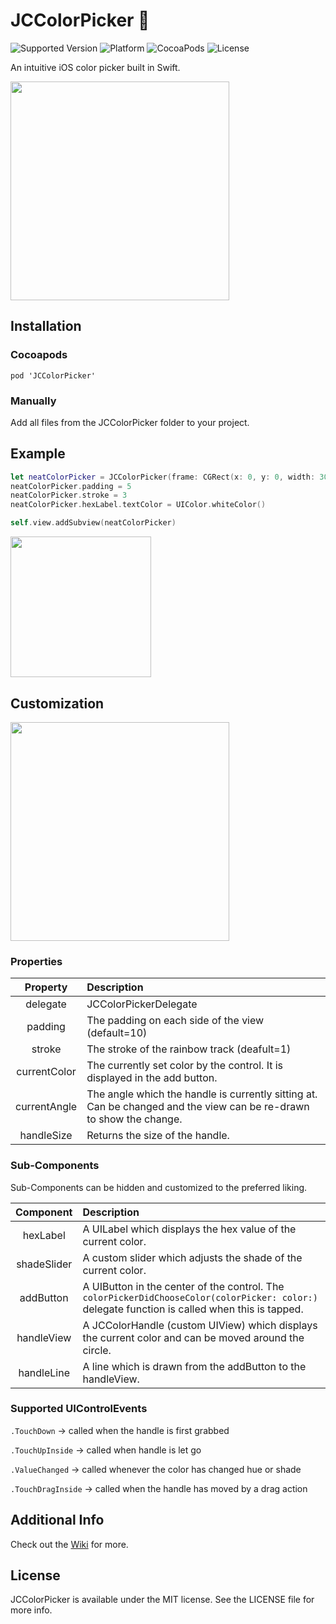 # JCColorPicker :art:
![Supported Version](https://img.shields.io/badge/Swift-2.2-yellow.svg)
![Platform](https://img.shields.io/badge/Platform-iOS-blue.svg)
![CocoaPods](https://img.shields.io/badge/CocoaPods-1.0-green.svg)
![License](https://img.shields.io/badge/License-MIT-lightgray.svg)

An intuitive iOS color picker built in Swift.

<img src="../assets/Screenshot-With-BG.png?raw=true" width="350">

## Installation
### Cocoapods
```
pod 'JCColorPicker'
```
### Manually
Add all files from the JCColorPicker folder to your project.


## Example
```Swift
let neatColorPicker = JCColorPicker(frame: CGRect(x: 0, y: 0, width: 300, height: 300))
neatColorPicker.padding = 5
neatColorPicker.stroke = 3
neatColorPicker.hexLabel.textColor = UIColor.whiteColor()

self.view.addSubview(neatColorPicker)
```
<img src="../assets/demo.gif?raw=true" width="225">

## Customization
<img src="../assets/Design_Breakdown.png?raw=true" width="350">

### Properties

| Property        | Description           |
| :-------------:          |:-------------|
| delegate                 | JCColorPickerDelegate |
| padding                  | The padding on each side of the view (default=10)    |
| stroke                   | The stroke of the rainbow track (deafult=1)    |
| currentColor | The currently set color by the control. It is displayed in the add button. |
| currentAngle | The angle which the handle is currently sitting at. Can be changed and the view can be re-drawn to show the change.
| handleSize | Returns the size of the handle. |


### Sub-Components
Sub-Components can be hidden and customized to the preferred liking.

| Component        | Description           |
| :-------------:          |:-------------|
| hexLabel | A UILabel which displays the hex value of the current color. |
| shadeSlider | A custom slider which adjusts the shade of the current color. |
| addButton | A UIButton in the center of the control. The `colorPickerDidChooseColor(colorPicker: color:)` delegate function is called when this is tapped. |
| handleView | A JCColorHandle (custom UIView) which displays the current color and can be moved around the circle.|
| handleLine | A line which is drawn from the addButton to the handleView. |

### Supported UIControlEvents
`.TouchDown`       -> called when the handle is first grabbed

`.TouchUpInside`   -> called when handle is let go

`.ValueChanged`    -> called whenever the color has changed hue or shade

`.TouchDragInside` -> called when the handle has moved by a drag action


## Additional Info
Check out the [Wiki](https://github.com/joncardasis/JCColorPicker/wiki/Challenges-and-Solutions) for more.

## License
JCColorPicker is available under the MIT license. See the LICENSE file for more info.
